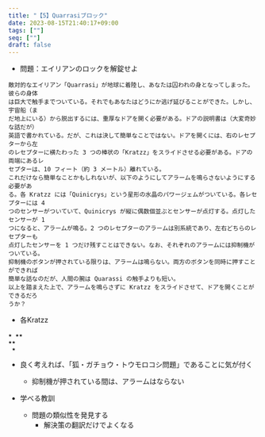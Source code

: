 ```yaml
---
title: "【5】Quarrasiブロック"
date: 2023-08-15T21:40:17+09:00
tags: [""]
seq: [""]
draft: false
---
```


- 問題：エイリアンのロックを解錠せよ

```
敵対的なエイリアン「Quarrasi」が地球に着陸し、あなたは囚われの身となってしまった。彼らの身体
は巨大で触手までついている。それでもあなたはどうにか逃げ延びることができた。しかし、宇宙船（ま
だ地上にいる）から脱出するには、重厚なドアを開く必要がある。ドアの説明書は（大変奇妙な話だが）
英語で書かれている。だが、これは決して簡単なことではない。ドアを開くには、右のレセプターから左
のレセプターに横たわった 3 つの棒状の「Kratzz」をスライドさせる必要がある。ドアの両端にあるレ
セプターは、10 フィート（約 3 メートル）離れている。
これだけなら簡単なことかもしれないが、以下のようにしてアラームを鳴らさないようにする必要があ
る。各 Kratzz には「Quinicrys」という星形の水晶のパワージェムがついている。各レセプターには 4
つのセンサーがついていて、Quinicrys が縦に偶数個並ぶとセンサーが点灯する。点灯したセンサーが 1
つになると、アラームが鳴る。2 つのレセプターのアラームは別系統であり、左右どちらのレセプターも
点灯したセンサーを 1 つだけ残すことはできない。なお、それぞれのアラームには抑制機がついている。
抑制機のボタンが押されている限りは、アラームは鳴らない。両方のボタンを同時に押すことができれば
簡単な話なのだが、人間の腕は Quarassi の触手よりも短い。
以上を踏まえた上で、アラームを鳴らさずに Kratzz をスライドさせて、ドアを開くことができるだろ
うか？
```

- 各Kratzz
```
★ ★★
★★
 ★
```

- 良く考えれば、「狐・ガチョウ・トウモロコシ問題」であることに気が付く
  - 抑制機が押されている間は、アラームはならない

- 学べる教訓
  - 問題の類似性を発見する
    - 解決策の翻訳だけでよくなる